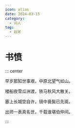 ```yaml
---
icon: alias
date: 2024-03-15
category:
  - 词人
tag:
  - 赵宋
---
```


# 书愤

<!-- more -->



::: center 

早岁那知世事艰，中原北望气如山。

楼船夜雪瓜洲渡，铁马秋风大散关。

塞上长城空自许，镜中衰鬓已先斑。

出师一表真名世，千载谁堪伯仲间。

:::
